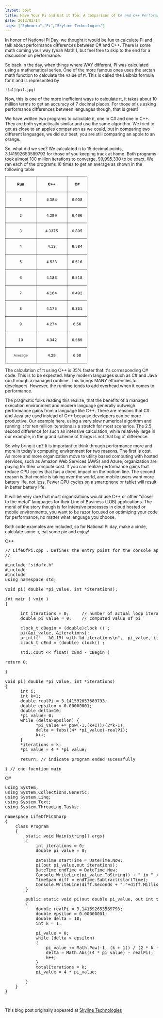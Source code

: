 ```yaml
---
layout: post
title: Have Your Pi and Eat it Too: A Comparison of C# and C++ Performance
date: 2013/03/14
tags: ["Ephemera","Pi","Skyline Technologies"]
---
```


In honor of [National Pi Day](http://en.wikipedia.org/wiki/Pi_Day), we thought it would be fun to calculate Pi and talk about performance differences between C# and C++. There is some math coming your way (yeah Math!), but feel free to skip to the end for a discussion on performance.

So back in the day, when things where WAY different, Pi was calculated using a mathematical series. One of the more famous ones uses the arctan math function to calculate the value of π. This is called the Leibniz formula for π and is represented by

    ![p1](pi1.jpg)

Now, this is one of the more inefficient ways to calculate π, it takes about 10 million terms to get an accuracy of 7 decimal places. For those of us asking performance differences between languages though, that is great! 

We have written two programs to calculate π, one in C# and one in C++. They are both syntactically similar and use the same algorithm. We tried to get as close to an apples comparison as we could, but in comparing two different languages, we did our best, you are still comparing an apple to an orange.

So, what did we see? We calculated π to 15 decimal points, 3.141592653589793 for those of you keeping track at home. Both programs took almost 100 million iterations to converge, 99,995,330 to be exact. We ran each of the programs 10 times to get an average as shown in the following table

<div style="text-align: center"><table style="border-collapse:collapse" border="0"><colgroup><col style="width:102px"/><col style="width:102px"/><col style="width:66px"/></colgroup><tbody valign="top"><tr style="height: 20px"><td style="padding-left: 7px; padding-right: 7px; border-top:  solid 0.5pt; border-left:  solid 0.5pt; border-bottom:  solid 0.5pt; border-right:  solid 0.5pt">

<span style="color:black; font-size:9pt">**Run**</span>
</td><td style="padding-left: 7px; padding-right: 7px; border-top:  solid 0.5pt; border-left:  none; border-bottom:  solid 0.5pt; border-right:  solid 0.5pt">

<span style="color:black; font-size:9pt">**C++**</span>
</td><td style="padding-left: 7px; padding-right: 7px; border-top:  solid 0.5pt; border-left:  none; border-bottom:  solid 0.5pt; border-right:  solid 0.5pt">

<span style="color:black; font-size:9pt">**C#**</span>
</td></tr><tr style="height: 20px"><td style="padding-left: 7px; padding-right: 7px; border-top:  none; border-left:  solid 0.5pt; border-bottom:  solid 0.5pt; border-right:  solid 0.5pt">

<span style="color:black; font-size:9pt">1</span>
</td><td style="padding-left: 7px; padding-right: 7px; border-top:  none; border-left:  none; border-bottom:  solid 0.5pt; border-right:  solid 0.5pt">

<span style="color:black; font-size:9pt">4.384</span>
</td><td style="padding-left: 7px; padding-right: 7px; border-top:  none; border-left:  none; border-bottom:  solid 0.5pt; border-right:  solid 0.5pt">

<span style="color:black; font-size:9pt">6.908</span>
</td></tr><tr style="height: 20px"><td style="padding-left: 7px; padding-right: 7px; border-top:  none; border-left:  solid 0.5pt; border-bottom:  solid 0.5pt; border-right:  solid 0.5pt">

<span style="color:black; font-size:9pt">2</span>
</td><td style="padding-left: 7px; padding-right: 7px; border-top:  none; border-left:  none; border-bottom:  solid 0.5pt; border-right:  solid 0.5pt">

<span style="color:black; font-size:9pt">4.299</span>
</td><td style="padding-left: 7px; padding-right: 7px; border-top:  none; border-left:  none; border-bottom:  solid 0.5pt; border-right:  solid 0.5pt">

<span style="color:black; font-size:9pt">6.466</span>
</td></tr><tr style="height: 20px"><td style="padding-left: 7px; padding-right: 7px; border-top:  none; border-left:  solid 0.5pt; border-bottom:  solid 0.5pt; border-right:  solid 0.5pt">

<span style="color:black; font-size:9pt">3</span>
</td><td style="padding-left: 7px; padding-right: 7px; border-top:  none; border-left:  none; border-bottom:  solid 0.5pt; border-right:  solid 0.5pt">

<span style="color:black; font-size:9pt">4.3375</span>
</td><td style="padding-left: 7px; padding-right: 7px; border-top:  none; border-left:  none; border-bottom:  solid 0.5pt; border-right:  solid 0.5pt">

<span style="color:black; font-size:9pt">6.805</span>
</td></tr><tr style="height: 20px"><td style="padding-left: 7px; padding-right: 7px; border-top:  none; border-left:  solid 0.5pt; border-bottom:  solid 0.5pt; border-right:  solid 0.5pt">

<span style="color:black; font-size:9pt">4</span>
</td><td style="padding-left: 7px; padding-right: 7px; border-top:  none; border-left:  none; border-bottom:  solid 0.5pt; border-right:  solid 0.5pt">

<span style="color:black; font-size:9pt">4.18</span>
</td><td style="padding-left: 7px; padding-right: 7px; border-top:  none; border-left:  none; border-bottom:  solid 0.5pt; border-right:  solid 0.5pt">

<span style="color:black; font-size:9pt">6.584</span>
</td></tr><tr style="height: 20px"><td style="padding-left: 7px; padding-right: 7px; border-top:  none; border-left:  solid 0.5pt; border-bottom:  solid 0.5pt; border-right:  solid 0.5pt">

<span style="color:black; font-size:9pt">5</span>
</td><td style="padding-left: 7px; padding-right: 7px; border-top:  none; border-left:  none; border-bottom:  solid 0.5pt; border-right:  solid 0.5pt">

<span style="color:black; font-size:9pt">4.523</span>
</td><td style="padding-left: 7px; padding-right: 7px; border-top:  none; border-left:  none; border-bottom:  solid 0.5pt; border-right:  solid 0.5pt">

<span style="color:black; font-size:9pt">6.516</span>
</td></tr><tr style="height: 20px"><td style="padding-left: 7px; padding-right: 7px; border-top:  none; border-left:  solid 0.5pt; border-bottom:  solid 0.5pt; border-right:  solid 0.5pt">

<span style="color:black; font-size:9pt">6</span>
</td><td style="padding-left: 7px; padding-right: 7px; border-top:  none; border-left:  none; border-bottom:  solid 0.5pt; border-right:  solid 0.5pt">

<span style="color:black; font-size:9pt">4.186</span>
</td><td style="padding-left: 7px; padding-right: 7px; border-top:  none; border-left:  none; border-bottom:  solid 0.5pt; border-right:  solid 0.5pt">

<span style="color:black; font-size:9pt">6.518</span>
</td></tr><tr style="height: 20px"><td style="padding-left: 7px; padding-right: 7px; border-top:  none; border-left:  solid 0.5pt; border-bottom:  solid 0.5pt; border-right:  solid 0.5pt">

<span style="color:black; font-size:9pt">7</span>
</td><td style="padding-left: 7px; padding-right: 7px; border-top:  none; border-left:  none; border-bottom:  solid 0.5pt; border-right:  solid 0.5pt">

<span style="color:black; font-size:9pt">4.164</span>
</td><td style="padding-left: 7px; padding-right: 7px; border-top:  none; border-left:  none; border-bottom:  solid 0.5pt; border-right:  solid 0.5pt">

<span style="color:black; font-size:9pt">6.492</span>
</td></tr><tr style="height: 20px"><td style="padding-left: 7px; padding-right: 7px; border-top:  none; border-left:  solid 0.5pt; border-bottom:  solid 0.5pt; border-right:  solid 0.5pt">

<span style="color:black; font-size:9pt">8</span>
</td><td style="padding-left: 7px; padding-right: 7px; border-top:  none; border-left:  none; border-bottom:  solid 0.5pt; border-right:  solid 0.5pt">

<span style="color:black; font-size:9pt">4.175</span>
</td><td style="padding-left: 7px; padding-right: 7px; border-top:  none; border-left:  none; border-bottom:  solid 0.5pt; border-right:  solid 0.5pt">

<span style="color:black; font-size:9pt">6.351</span>
</td></tr><tr style="height: 20px"><td style="padding-left: 7px; padding-right: 7px; border-top:  none; border-left:  solid 0.5pt; border-bottom:  solid 0.5pt; border-right:  solid 0.5pt">

<span style="color:black; font-size:9pt">9</span>
</td><td style="padding-left: 7px; padding-right: 7px; border-top:  none; border-left:  none; border-bottom:  solid 0.5pt; border-right:  solid 0.5pt">

<span style="color:black; font-size:9pt">4.274</span>
</td><td style="padding-left: 7px; padding-right: 7px; border-top:  none; border-left:  none; border-bottom:  solid 0.5pt; border-right:  solid 0.5pt">

<span style="color:black; font-size:9pt">6.56</span>
</td></tr><tr style="height: 20px"><td style="padding-left: 7px; padding-right: 7px; border-top:  none; border-left:  solid 0.5pt; border-bottom:  solid 0.5pt; border-right:  solid 0.5pt">

<span style="color:black; font-size:9pt">10</span>
</td><td style="padding-left: 7px; padding-right: 7px; border-top:  none; border-left:  none; border-bottom:  solid 0.5pt; border-right:  solid 0.5pt">

<span style="color:black; font-size:9pt">4.342</span>
</td><td style="padding-left: 7px; padding-right: 7px; border-top:  none; border-left:  none; border-bottom:  solid 0.5pt; border-right:  solid 0.5pt">

<span style="color:black; font-size:9pt">6.589</span>
</td></tr><tr><td style="padding-left: 7px; padding-right: 7px; border-top:  none; border-left:  solid 0.5pt; border-bottom:  solid 0.5pt; border-right:  solid 0.5pt">

<span style="color:#444444; font-family:Segoe UI; font-size:9pt">Average</span>
</td><td style="padding-left: 7px; padding-right: 7px; border-top:  none; border-left:  none; border-bottom:  solid 0.5pt; border-right:  solid 0.5pt">

<span style="color:black; font-size:9pt">4.29</span>
</td><td style="padding-left: 7px; padding-right: 7px; border-top:  none; border-left:  none; border-bottom:  solid 0.5pt; border-right:  solid 0.5pt">

<span style="color:black; font-size:9pt">6.58</span>
</td></tr></tbody></table></div>

The calculation of π using C++ is 35% faster that it's corresponding C# code. This is to be expected. Many modern languages such as C# and Java run through a managed runtime. This brings MANY efficiencies to developers. However, the runtime tends to add overhead when it comes to performance. 

The pragmatic folks reading this realize, that the benefits of a managed execution environment and modern language generally outweigh performance gains from a language like C++. There are reasons that C# and Java are used instead of C++ because developers can be more productive. Our example here, using a very slow numerical algorithm and running it for ten million iterations is a stretch for most scenarios. The 2.5 second difference for such an intensive calculation, while relatively large in our example, in the grand scheme of things is not that big of difference.

So why bring it up? It is important to think through performance more and more in today's computing environment for two reasons. The first is cost. As more and more organization move to utility based computing with hosted services, such as Amazon Web Services (AWS) and Azure, organization are paying for their compute cost. If you can realize performance gains that reduce CPU cycles that has a direct impact on the bottom line. The second reason is that mobile is taking over the world, and mobile users want more battery life, not less. Fewer CPU cycles on a smartphone or tablet will result in better battery life. 

It will be very rare that most organizations would use C++ or other "closer to the metal" languages for their Line of Business (LOB) applications. The moral of the story though is for intensive processes in cloud hosted or mobile environments, you want to be razor focused on optimizing your code for performance, no matter what language you choose.

Both code examples are included, so for National Pi day, make a circle, calculate some π, eat some pie and enjoy!

C++

<pre class="brush: cpp">
// LifeOfPi.cpp : Defines the entry point for the console application.
//

#include "stdafx.h"
#include <iostream>
#include <iomanip>
using namespace std;

void pi( double *pi_value, int *iterations);  

int main ( void )  
{  

      int iterations = 0;     // number of actual loop iterations in pi 
      double pi_value = 0;    // computed value of pi 

      clock_t cBegin = (double)clock () ; 
      pi(&pi_value, &iterations);  
      printf("   %0.15f with %d iterations\n",  pi_value, iterations);  
      clock_t cEnd = (double) clock() ; 

      std::cout << float( cEnd - cBegin ) 

return 0;  

}    

void pi( double *pi_value, int *iterations)  
{  
      int i;  
      int k=1;
      double realPi = 3.141592653589793; 
      double epsilon = 0.00000001;
      double delta=10;
      *pi_value= 0;
      while (delta>epsilon) {
            *pi_value += pow(-1,(k+1))/(2*k-1);
            delta = fabs((4* *pi_value)-realPi);
            k++;
      }
      *iterations = k;
      *pi_value = 4 * *pi_value;

      return; // indicate program ended sucessfully 

} // end fucntion main 
</pre>

</span>

C#

<pre class="brush: csharp">
using System;
using System.Collections.Generic;
using System.Linq;
using System.Text;
using System.Threading.Tasks;

namespace LifeOfPiCSharp
{
    class Program
    {
        static void Main(string[] args)
        {
            int iterations = 0;
            double pi_value = 0;

            DateTime startTime = DateTime.Now;
            pi(out pi_value,out iterations);
            DateTime endTime = DateTime.Now;
            Console.WriteLine(pi_value.ToString() + " in " + iterations);
            TimeSpan diff = endTime.Subtract(startTime);
            Console.WriteLine(diff.Seconds + "."+diff.Milliseconds);
        }

        public static void pi(out double pi_value, out int totalIterations)
        {
            double realPi = 3.141592653589793;
            double epsilon = 0.00000001;
            double delta = 10;
            int k = 1;

            pi_value = 0;
            while (delta > epsilon)
            {
                pi_value += Math.Pow(-1, (k + 1)) / (2 * k - 1);
                delta = Math.Abs((4 * pi_value) - realPi);
                k++;
            }
            totalIterations = k;
            pi_value = 4 * pi_value;

        }
    }
} 
</pre>

&nbsp;

This blog post originally appeared at [Skyline Technologies](http://www.skylinetechnologies.com/Blog/Lists/Posts/Post.aspx?ID=186)